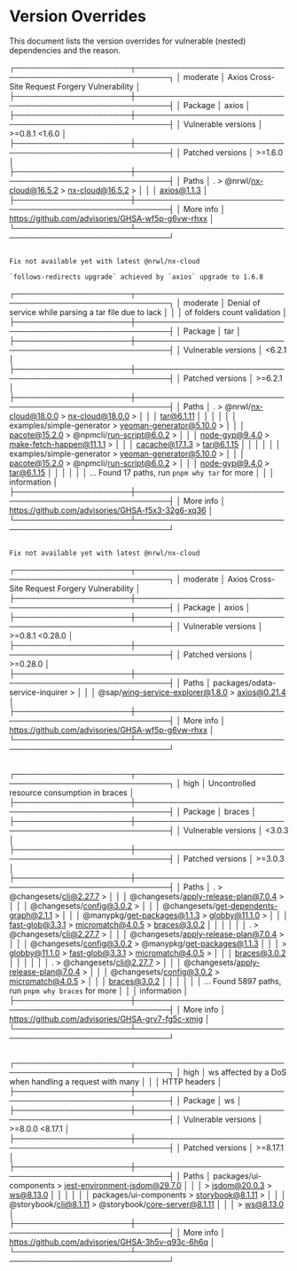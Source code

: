 # Version Overrides
This document lists the version overrides for vulnerable (nested) dependencies and the reason.

┌─────────────────────┬────────────────────────────────────────────────────────┐
│ moderate            │ Axios Cross-Site Request Forgery Vulnerability         │
├─────────────────────┼────────────────────────────────────────────────────────┤
│ Package             │ axios                                                  │
├─────────────────────┼────────────────────────────────────────────────────────┤
│ Vulnerable versions │ >=0.8.1 <1.6.0                                         │
├─────────────────────┼────────────────────────────────────────────────────────┤
│ Patched versions    │ >=1.6.0                                                │
├─────────────────────┼────────────────────────────────────────────────────────┤
│ Paths               │ . > @nrwl/nx-cloud@16.5.2 > nx-cloud@16.5.2 >          │
│                     │ axios@1.1.3                                            │
├─────────────────────┼────────────────────────────────────────────────────────┤
│ More info           │ https://github.com/advisories/GHSA-wf5p-g6vw-rhxx      │
└─────────────────────┴────────────────────────────────────────────────────────┘
```

Fix not available yet with latest @nrwl/nx-cloud

`follows-redirects upgrade` achieved by `axios` upgrade to 1.6.8

```
┌─────────────────────┬────────────────────────────────────────────────────────┐
│ moderate            │ Denial of service while parsing a tar file due to lack │
│                     │ of folders count validation                            │
├─────────────────────┼────────────────────────────────────────────────────────┤
│ Package             │ tar                                                    │
├─────────────────────┼────────────────────────────────────────────────────────┤
│ Vulnerable versions │ <6.2.1                                                 │
├─────────────────────┼────────────────────────────────────────────────────────┤
│ Patched versions    │ >=6.2.1                                                │
├─────────────────────┼────────────────────────────────────────────────────────┤
│ Paths               │ . > @nrwl/nx-cloud@18.0.0 > nx-cloud@18.0.0 >          │
│                     │ tar@6.1.11                                             │
│                     │                                                        │
│                     │ examples/simple-generator > yeoman-generator@5.10.0 >  │
│                     │ pacote@15.2.0 > @npmcli/run-script@6.0.2 >             │
│                     │ node-gyp@9.4.0 > make-fetch-happen@11.1.1 >            │
│                     │ cacache@17.1.3 > tar@6.1.15                            │
│                     │                                                        │
│                     │ examples/simple-generator > yeoman-generator@5.10.0 >  │
│                     │ pacote@15.2.0 > @npmcli/run-script@6.0.2 >             │
│                     │ node-gyp@9.4.0 > tar@6.1.15                            │
│                     │                                                        │
│                     │ ... Found 17 paths, run `pnpm why tar` for more        │
│                     │ information                                            │
├─────────────────────┼────────────────────────────────────────────────────────┤
│ More info           │ https://github.com/advisories/GHSA-f5x3-32g6-xq36      │
└─────────────────────┴────────────────────────────────────────────────────────┘
```

Fix not available yet with latest @nrwl/nx-cloud
```
┌─────────────────────┬────────────────────────────────────────────────────────┐
│ moderate            │ Axios Cross-Site Request Forgery Vulnerability         │
├─────────────────────┼────────────────────────────────────────────────────────┤
│ Package             │ axios                                                  │
├─────────────────────┼────────────────────────────────────────────────────────┤
│ Vulnerable versions │ >=0.8.1 <0.28.0                                        │
├─────────────────────┼────────────────────────────────────────────────────────┤
│ Patched versions    │ >=0.28.0                                               │
├─────────────────────┼────────────────────────────────────────────────────────┤
│ Paths               │ packages/odata-service-inquirer >                      │
│                     │ @sap/wing-service-explorer@1.8.0 > axios@0.21.4        │
├─────────────────────┼────────────────────────────────────────────────────────┤
│ More info           │ https://github.com/advisories/GHSA-wf5p-g6vw-rhxx      │
└─────────────────────┴────────────────────────────────────────────────────────┘
```
```
┌─────────────────────┬────────────────────────────────────────────────────────┐
│ high                │ Uncontrolled resource consumption in braces            │
├─────────────────────┼────────────────────────────────────────────────────────┤
│ Package             │ braces                                                 │
├─────────────────────┼────────────────────────────────────────────────────────┤
│ Vulnerable versions │ <3.0.3                                                 │
├─────────────────────┼────────────────────────────────────────────────────────┤
│ Patched versions    │ >=3.0.3                                                │
├─────────────────────┼────────────────────────────────────────────────────────┤
│ Paths               │ . > @changesets/cli@2.27.7 >                           │
│                     │ @changesets/apply-release-plan@7.0.4 >                 │
│                     │ @changesets/config@3.0.2 >                             │
│                     │ @changesets/get-dependents-graph@2.1.1 >               │
│                     │ @manypkg/get-packages@1.1.3 > globby@11.1.0 >          │
│                     │ fast-glob@3.3.1 > micromatch@4.0.5 > braces@3.0.2      │
│                     │                                                        │
│                     │ . > @changesets/cli@2.27.7 >                           │
│                     │ @changesets/apply-release-plan@7.0.4 >                 │
│                     │ @changesets/config@3.0.2 > @manypkg/get-packages@1.1.3 │
│                     │ > globby@11.1.0 > fast-glob@3.3.1 > micromatch@4.0.5 > │
│                     │ braces@3.0.2                                           │
│                     │                                                        │
│                     │ . > @changesets/cli@2.27.7 >                           │
│                     │ @changesets/apply-release-plan@7.0.4 >                 │
│                     │ @changesets/config@3.0.2 > micromatch@4.0.5 >          │
│                     │ braces@3.0.2                                           │
│                     │                                                        │
│                     │ ... Found 5897 paths, run `pnpm why braces` for more   │
│                     │ information                                            │
├─────────────────────┼────────────────────────────────────────────────────────┤
│ More info           │ https://github.com/advisories/GHSA-grv7-fg5c-xmjg      │
└─────────────────────┴────────────────────────────────────────────────────────┘
```
```
┌─────────────────────┬────────────────────────────────────────────────────────┐
│ high                │ ws affected by a DoS when handling a request with many │
│                     │ HTTP headers                                           │
├─────────────────────┼────────────────────────────────────────────────────────┤
│ Package             │ ws                                                     │
├─────────────────────┼────────────────────────────────────────────────────────┤
│ Vulnerable versions │ >=8.0.0 <8.17.1                                        │
├─────────────────────┼────────────────────────────────────────────────────────┤
│ Patched versions    │ >=8.17.1                                               │
├─────────────────────┼────────────────────────────────────────────────────────┤
│ Paths               │ packages/ui-components > jest-environment-jsdom@29.7.0 │
│                     │ > jsdom@20.0.3 > ws@8.13.0                             │
│                     │                                                        │
│                     │ packages/ui-components > storybook@8.1.11 >            │
│                     │ @storybook/cli@8.1.11 > @storybook/core-server@8.1.11  │
│                     │ > ws@8.13.0                                            │
├─────────────────────┼────────────────────────────────────────────────────────┤
│ More info           │ https://github.com/advisories/GHSA-3h5v-q93c-6h6q      │
└─────────────────────┴────────────────────────────────────────────────────────┘
```
